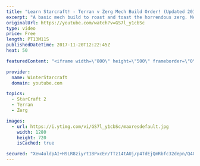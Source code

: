 ```yaml
---
title: "Learn Starcraft! - Terran v Zerg Mech Build Order! (Updated 2018)"
excerpt: "A basic mech build to roast and toast the horrendous zerg. Meant for lower level players looking for some direction! -- Watch live at https://www.twitch.tv/wintergaming"
originalUrl: https://youtube.com/watch?v=GS7l_y1cbSc
type: video
price: Free
length: PT13M11S
publishedDateTime: 2017-11-20T12:22:45Z
heat: 50

featuredContent: "<iframe width=\"800\" height=\"500\" frameborder=\"0\" src=\"https://www.youtube.com/embed/GS7l_y1cbSc\" allow=\"accelerometer; autoplay; encrypted-media; gyroscope; picture-in-picture\" allowfullscreen></iframe>"

provider:
  name: WinterStarcraft
  domain: youtube.com

topics:
  - StarCraft 2
  - Terran
  - Zerg

images:
  - url: https://i.ytimg.com/vi/GS7l_y1cbSc/maxresdefault.jpg
    width: 1280
    height: 720
    isCached: true

secured: "Xew4uldpAI+H9LR8ziyrt18PxcEr/TTz14tAUj/p4TdEjQmRbfc32depn/Q4Gpt3u7hP/A8sSaQ6kT3olSla+lIWS0xFdhzVAUPip4OWYLbxMCmcSplqohk1Ae4BqXy/j/M+Rq7+A5poOBqW//ONL5ZPgLH/wYnuiCgxDi/K+nlkYuPpVb8bMGURSTOuqxtu3XXbMfrz776wgIi6ktrClUXKn1au+yxq29y7W9TNQ6Vme6Wd5c/bwgsja+wxkuAsFUwgow+iir/uYmqg1sKywjllr2RGndAXyh8I4jkxqQfzYUyKPwHzVRmyM7sB+jVqSgEL3ZTXhwOT63CS8tK3m+xcq/tfFdNHIt+Hkywk1+eu/uAMf3V8Ch69zPElzb9r8vL8vnO4hav5vOCeFZlK9vtWB4d2xEDxGdXgcRVZV0Y=;phnhVPEGLoEOn7Z4gUtwPA=="
---
```


